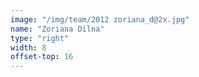 ```yaml
---
image: "/img/team/2012 zoriana_d@2x.jpg"
name: "Zoriana Dilna"
type: "right"
width: 8
offset-top: 16
---
```

